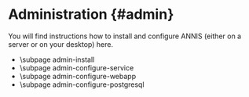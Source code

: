 Administration {#admin}
==============

You will find instructions how to install and configure ANNIS (either on a server or on your desktop) here.


- \subpage admin-install
- \subpage admin-configure-service
- \subpage admin-configure-webapp
- \subpage admin-configure-postgresql
